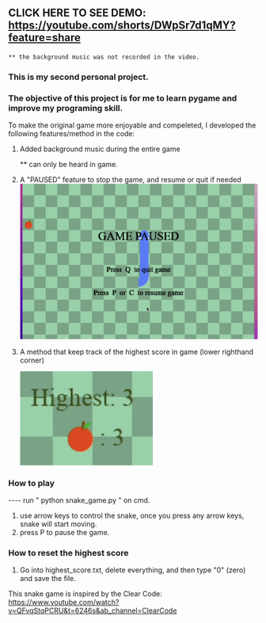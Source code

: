 ## CLICK HERE TO SEE DEMO: https://youtube.com/shorts/DWpSr7d1qMY?feature=share
    ** the background music was not recorded in the video. 

### This is my second personal project.
### The objective of this project is for me to learn pygame and improve my programing skill. 

To make the original game more enjoyable and compeleted, I developed the following features/method in the code:
  1. Added background music during the entire game
      
      ** can only be heard in game.
  2. A "PAUSED" feature to stop the game, and resume or quit if needed
  ![](screenshots/paused_screen.png)
  3. A method that keep track of the highest score in game (lower righthand corner)
  
      ![](screenshots/highest_screen.png)

### How to play
   ---- run " python snake_game.py " on cmd.
   1. use arrow keys to control the snake, once you press any arrow keys, snake will start moving.
   2. press P to pause the game.

### How to reset the highest score
   1. Go into highest_score.txt, delete everything, and then type "0" (zero) and save the file.

This snake game is inspired by the Clear Code: 
https://www.youtube.com/watch?v=QFvqStqPCRU&t=6246s&ab_channel=ClearCode

